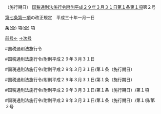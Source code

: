 （施行期日）
[国税通則法施行令附則平成２９年３月３１日第１条第１項](国税通則法施行＿令附則平成２９年３月３１日第１条第１項)第２号

[第七条第一項](国税通則法施行＿令附則平成２９年３月３１日第７条第１項)の改正規定　平成三十年一月一日

[条(全)](国税通則法施行＿令附則平成２９年３月３１日第１条_.md)    [項(全)](国税通則法施行＿令附則平成２９年３月３１日第１条第１項_.md)    [項](国税通則法施行＿令附則平成２９年３月３１日第１条第１項.md)

[前号←](国税通則法施行＿令附則平成２９年３月３１日第１条第１項第１号.md)    [→次号](国税通則法施行＿令附則平成２９年３月３１日第１条第１項第３号.md)

#国税通則法施行令

#国税通則法施行令/附則平成２９年３月３１日

#国税通則法施行令/附則平成２９年３月３１日/第１条（施行期日）

#国税通則法施行令/附則平成２９年３月３１日/第１条（施行期日）

#国税通則法施行令/附則平成２９年３月３１日/第１条（施行期日）/第１項

#国税通則法施行令/附則平成２９年３月３１日/第１条（施行期日）/第１項/第２号

